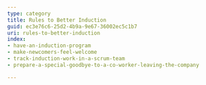 ```yaml
---
type: category
title: Rules to Better Induction
guid: ec3e76c6-25d2-4b9a-9e67-36002ec5c1b7
uri: rules-to-better-induction
index:
- have-an-induction-program
- make-newcomers-feel-welcome
- track-induction-work-in-a-scrum-team
- prepare-a-special-goodbye-to-a-co-worker-leaving-the-company

---
```



